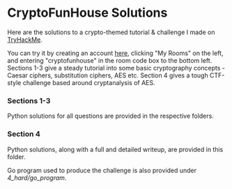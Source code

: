 # CryptoFunHouse Solutions

Here are the solutions to a crypto-themed tutorial & challenge I made on [TryHackMe](https://tryhackme.com/room/cryptofunhouse).

You can try it by creating an account [here](https://tryhackme.com/signup), clicking "My Rooms" on the left, and entering "cryptofunhouse" in the room code box to the bottom left. Sections 1-3 give a steady tutorial into some basic cryptography concepts - Caesar ciphers, substitution ciphers, AES etc. Section 4 gives a tough CTF-style challenge based around cryptanalysis of AES.

### Sections 1-3

Python solutions for all questions are provided in the respective folders.

### Section 4

Python solutions, along with a full and detailed writeup, are provided in this folder.

Go program used to produce the challenge is also provided under *4_hard/go_program*.
